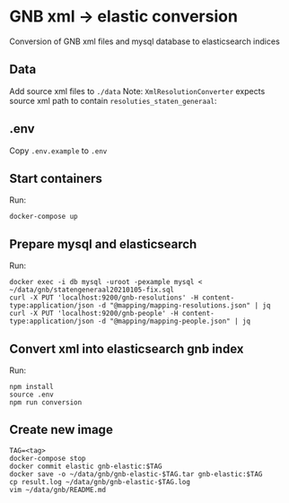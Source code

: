 # GNB xml -> elastic conversion
Conversion of GNB xml files and mysql database to elasticsearch indices

## Data

Add source xml files to `./data`
Note: `XmlResolutionConverter` expects source xml path to contain `resoluties_staten_generaal`:

## .env
Copy `.env.example` to `.env`

## Start containers
Run:
```
docker-compose up
```

## Prepare mysql and elasticsearch
Run:
```
docker exec -i db mysql -uroot -pexample mysql < ~/data/gnb/statengeneraal20210105-fix.sql 
curl -X PUT 'localhost:9200/gnb-resolutions' -H content-type:application/json -d "@mapping/mapping-resolutions.json" | jq
curl -X PUT 'localhost:9200/gnb-people' -H content-type:application/json -d "@mapping/mapping-people.json" | jq
```

## Convert xml into elasticsearch gnb index
Run:
```
npm install
source .env
npm run conversion
```

## Create new image
```
TAG=<tag>
docker-compose stop
docker commit elastic gnb-elastic:$TAG
docker save -o ~/data/gnb/gnb-elastic-$TAG.tar gnb-elastic:$TAG
cp result.log ~/data/gnb/gnb-elastic-$TAG.log
vim ~/data/gnb/README.md
```

